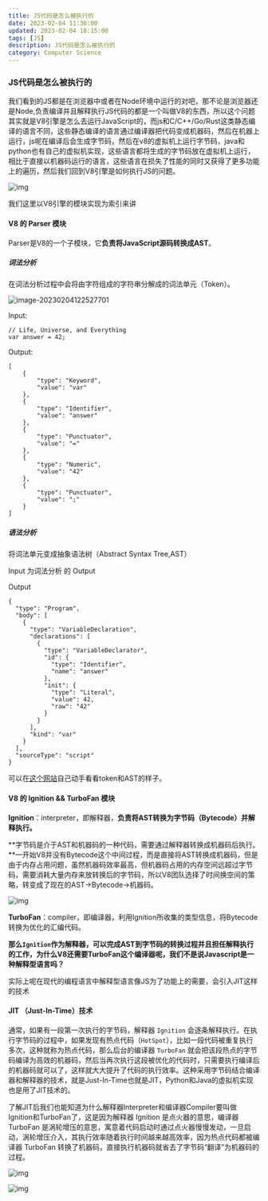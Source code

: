 ```yaml
---
title: JS代码是怎么被执行的
date: 2023-02-04 11:36:00
updated: 2023-02-04 18:15:00
tags: [JS]
description: JS代码是怎么被执行的
category: Computer Science
---
```


### JS代码是怎么被执行的

我们看到的JS都是在浏览器中或者在Node环境中运行的对吧，那不论是浏览器还是Node,负责编译并且解释执行JS代码的都是一个叫做V8的东西，所以这个问题其实就是V8引擎是怎么去运行JavaScript的，而js和C/C++/Go/Rust这类静态编译的语言不同，这些静态编译的语言通过编译器把代码变成机器码，然后在机器上运行，js呢在编译后会生成字节码，然后在v8的虚拟机上运行字节码，java和python也有自己的虚拟机实现，这些语言都将生成的字节码放在虚拟机上运行，相比于直接以机器码运行的语言，这些语言在损失了性能的同时又获得了更多功能上的遍历，然后我们回到V8引擎是如何执行JS的问题。

![img](https://ek1ng-typora.oss-cn-hangzhou.aliyuncs.com/img/202302051811510.png)

我们这里以V8引擎的模块实现为索引来讲

#### V8 的 Parser 模块

Parser是V8的一个子模块，它**负责将JavaScript源码转换成AST**。

##### 词法分析

在词法分析过程中会将由字符组成的字符串分解成的词法单元（Token）。

![image-20230204122527701](https://ek1ng-typora.oss-cn-hangzhou.aliyuncs.com/img/202302041226631.png)

Input:

```
// Life, Universe, and Everything
var answer = 42;
```

Output:


```
[
    {
        "type": "Keyword",
        "value": "var"
    },
    {
        "type": "Identifier",
        "value": "answer"
    },
    {
        "type": "Punctuator",
        "value": "="
    },
    {
        "type": "Numeric",
        "value": "42"
    },
    {
        "type": "Punctuator",
        "value": ";"
    }
]
```

##### 语法分析

将词法单元变成抽象语法树（Abstract Syntax Tree,AST）

Input 为词法分析 的 Output

Output

```
{
  "type": "Program",
  "body": [
    {
      "type": "VariableDeclaration",
      "declarations": [
        {
          "type": "VariableDeclarator",
          "id": {
            "type": "Identifier",
            "name": "answer"
          },
          "init": {
            "type": "Literal",
            "value": 42,
            "raw": "42"
          }
        }
      ],
      "kind": "var"
    }
  ],
  "sourceType": "script"
}
```

可以在[这个网站](https://esprima.org/demo/parse.html)自己动手看看token和AST的样子。

#### V8 的 Ignition && TurboFan 模块

**Ignition**：interpreter，即解释器，**负责将AST转换为字节码（Bytecode）并解释执行。**

**字节码是介于AST和机器码的一种代码，需要通过解释器转换成机器码后执行。**一开始V8并没有Bytecode这个中间过程，而是直接将AST转换成机器码，但是由于内存占用问题，虽然机器码效率最高，但机器码占用的内存空间远超过字节码，需要消耗大量内存来放转换后的字节码，所以V8团队选择了时间换空间的策略，转变成了现在的AST->Bytecode->机器码。

![img](https://ek1ng-typora.oss-cn-hangzhou.aliyuncs.com/img/202302051811503.png)

**TurboFan**：compiler，即编译器，利用Ignition所收集的类型信息，将Bytecode转换为优化的汇编代码。

**那么`Ignition`作为解释器，可以完成AST到字节码的转换过程并且担任解释执行的工作，为什么V8还需要TurboFan这个编译器呢，我们不是说Javascript是一种解释型语言吗？**

实际上呢在现代的编程语言中解释型语言像JS为了功能上的需要，会引入JIT这样的技术

#### JIT （Just-In-Time）技术

通常，如果有一段第一次执行的字节码，解释器 `Ignition` 会逐条解释执行。在执行字节码的过程中，如果发现有热点代码（`HotSpot`），比如一段代码被重复执行多次，这种就称为热点代码，那么后台的编译器 `TurboFan` 就会把该段热点的字节码编译为高效的机器码，然后当再次执行这段被优化的代码时，只需要执行编译后的机器码就可以了，这样就大大提升了代码的执行效率。这种采用字节码结合编译器和解释器的技术，就是Just-In-Time也就是JIT，Python和Java的虚拟机实现也是用了JIT技术的。

了解JIT后我们也能知道为什么解释器Interpreter和编译器Compiler要叫做Ignition和TurboFan了，这是因为解释器 Ignition 是点火器的意思，编译器 TurboFan 是涡轮增压的意思，寓意着代码启动时通过点火器慢慢发动，一旦启动，涡轮增压介入，其执行效率随着执行时间越来越高效率，因为热点代码都被编译器 TurboFan 转换了机器码，直接执行机器码就省去了字节码“翻译”为机器码的过程。

![img](https://ek1ng-typora.oss-cn-hangzhou.aliyuncs.com/img/202302051811451.png)

![img](https://ek1ng-typora.oss-cn-hangzhou.aliyuncs.com/img/202302051813916.jpeg)